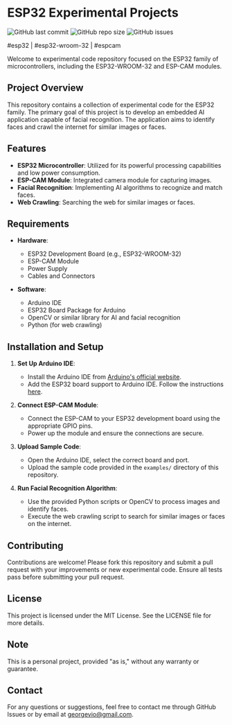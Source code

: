 # ESP32 Experimental Projects

![GitHub last commit](https://img.shields.io/github/last-commit/georgevio/embedded)
![GitHub repo size](https://img.shields.io/github/repo-size/georgevio/embedded)
![GitHub issues](https://img.shields.io/github/issues/georgevio/embedded)

#esp32 | #esp32-wroom-32 | #espcam

Welcome to experimental code repository focused on the ESP32 family of microcontrollers, including the ESP32-WROOM-32 and ESP-CAM modules.

## Project Overview

This repository contains a collection of experimental code for the ESP32 family. The primary goal of this project is to develop an embedded AI application capable of facial recognition. The application aims to identify faces and crawl the internet for similar images or faces.

## Features

- **ESP32 Microcontroller**: Utilized for its powerful processing capabilities and low power consumption.
- **ESP-CAM Module**: Integrated camera module for capturing images.
- **Facial Recognition**: Implementing AI algorithms to recognize and match faces.
- **Web Crawling**: Searching the web for similar images or faces.

## Requirements

- **Hardware**:
  - ESP32 Development Board (e.g., ESP32-WROOM-32)
  - ESP-CAM Module
  - Power Supply
  - Cables and Connectors

- **Software**:
  - Arduino IDE
  - ESP32 Board Package for Arduino
  - OpenCV or similar library for AI and facial recognition
  - Python (for web crawling)

## Installation and Setup

1. **Set Up Arduino IDE**:
   - Install the Arduino IDE from [Arduino's official website](https://www.arduino.cc/en/software).
   - Add the ESP32 board support to Arduino IDE. Follow the instructions [here](https://randomnerdtutorials.com/installing-the-esp32-board-in-arduino-ide-windows-instructions/).

2. **Connect ESP-CAM Module**:
   - Connect the ESP-CAM to your ESP32 development board using the appropriate GPIO pins.
   - Power up the module and ensure the connections are secure.

3. **Upload Sample Code**:
   - Open the Arduino IDE, select the correct board and port.
   - Upload the sample code provided in the `examples/` directory of this repository.

4. **Run Facial Recognition Algorithm**:
   - Use the provided Python scripts or OpenCV to process images and identify faces.
   - Execute the web crawling script to search for similar images or faces on the internet.

## Contributing

Contributions are welcome! Please fork this repository and submit a pull request with your improvements or new experimental code. Ensure all tests pass before submitting your pull request.

## License

This project is licensed under the MIT License. See the LICENSE file for more details.

## Note

This is a personal project, provided "as is," without any warranty or guarantee.

## Contact

For any questions or suggestions, feel free to contact me through GitHub Issues or by email at [georgevio@gmail.com](mailto:georgevio@gmail.com).
